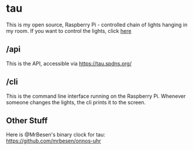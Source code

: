 # tau
This is my open source, Raspberry Pi - controlled chain of lights hanging in my room.
If you want to control the lights, click [here](https://onno-eberhard.appspot.com/tau)

## /api
This is the API, accessible via https://tau.spdns.org/

## /cli
This is the command line interface running on the Raspberry Pi. Whenever someone changes the lights, the cli prints it to the screen.

## Other Stuff
Here is @MrBesen's binary clock for tau: https://github.com/mrbesen/onnos-uhr
